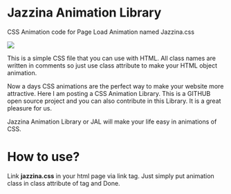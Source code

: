 # Jazzina Animation Library
CSS Animation code for Page Load Animation named Jazzina.css

![](https://1.bp.blogspot.com/-5Do_Aaz_eVM/VwTLlt9vdII/AAAAAAAAB1E/fvIpEVihwGw-gUvNKeH17g56iQaq0YZVg/s400/1.png)

This is a simple CSS file that you can use with HTML. All class names are written in comments so just use class attribute to make your HTML object animation.

Now a days CSS animations are the perfect way to make your website more attractive. Here I am posting a CSS Animation Library. This is a GITHUB open source project and you can also contribute in this Library. It is a great pleasure for us. 

Jazzina Animation Library or JAL will make your life easy in animations of CSS.

# How to use?

Link **jazzina.css** in your html page via link tag.
Just simply put animation class in class attribute of tag and Done.
